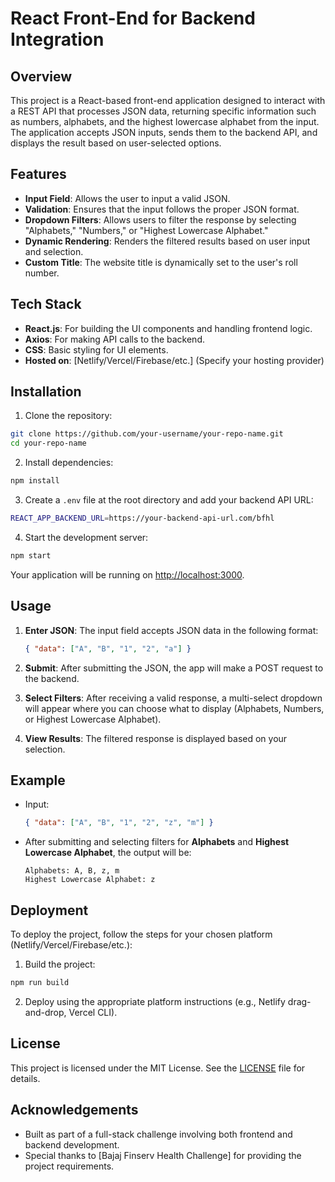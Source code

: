 
# React Front-End for Backend Integration

## Overview

This project is a React-based front-end application designed to interact with a REST API that processes JSON data, returning specific information such as numbers, alphabets, and the highest lowercase alphabet from the input. The application accepts JSON inputs, sends them to the backend API, and displays the result based on user-selected options.

## Features

- **Input Field**: Allows the user to input a valid JSON.
- **Validation**: Ensures that the input follows the proper JSON format.
- **Dropdown Filters**: Allows users to filter the response by selecting "Alphabets," "Numbers," or "Highest Lowercase Alphabet."
- **Dynamic Rendering**: Renders the filtered results based on user input and selection.
- **Custom Title**: The website title is dynamically set to the user's roll number.

## Tech Stack

- **React.js**: For building the UI components and handling frontend logic.
- **Axios**: For making API calls to the backend.
- **CSS**: Basic styling for UI elements.
- **Hosted on**: [Netlify/Vercel/Firebase/etc.] (Specify your hosting provider)

## Installation

1. Clone the repository:

```bash
git clone https://github.com/your-username/your-repo-name.git
cd your-repo-name
```

2. Install dependencies:

```bash
npm install
```

3. Create a `.env` file at the root directory and add your backend API URL:

```bash
REACT_APP_BACKEND_URL=https://your-backend-api-url.com/bfhl
```

4. Start the development server:

```bash
npm start
```

Your application will be running on [http://localhost:3000](http://localhost:3000).

## Usage

1. **Enter JSON**: The input field accepts JSON data in the following format:

    ```json
    { "data": ["A", "B", "1", "2", "a"] }
    ```

2. **Submit**: After submitting the JSON, the app will make a POST request to the backend.

3. **Select Filters**: After receiving a valid response, a multi-select dropdown will appear where you can choose what to display (Alphabets, Numbers, or Highest Lowercase Alphabet).

4. **View Results**: The filtered response is displayed based on your selection.

## Example

- Input:

    ```json
    { "data": ["A", "B", "1", "2", "z", "m"] }
    ```

- After submitting and selecting filters for **Alphabets** and **Highest Lowercase Alphabet**, the output will be:

    ```
    Alphabets: A, B, z, m
    Highest Lowercase Alphabet: z
    ```

## Deployment

To deploy the project, follow the steps for your chosen platform (Netlify/Vercel/Firebase/etc.):

1. Build the project:

```bash
npm run build
```

2. Deploy using the appropriate platform instructions (e.g., Netlify drag-and-drop, Vercel CLI).

## License

This project is licensed under the MIT License. See the [LICENSE](LICENSE) file for details.

## Acknowledgements

- Built as part of a full-stack challenge involving both frontend and backend development.
- Special thanks to [Bajaj Finserv Health Challenge] for providing the project requirements.

